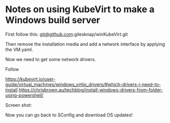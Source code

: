 # Notes on using KubeVirt to make a Windows build server

First follow this:
git@github.com:gilesknap/winKubeVirt.git

Then remove the installation media and add a network interface by applying the VM.yaml.

Now we need to get some network drivers.

Follow

https://kubevirt.io/user-guide/virtual_machines/windows_virtio_drivers/#which-drivers-i-need-to-install
https://chrisbrown.au/techblog/install-windows-drivers-from-folder-using-powershell/

Screen shot:
[](netdriver.png)

Now you can go back to SConfig and download OS updates!

